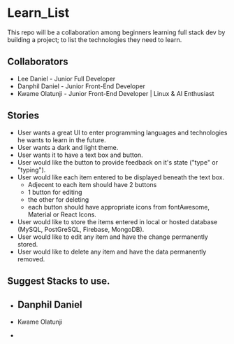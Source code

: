 # Learn_List
This repo will be a collaboration among beginners learning full stack dev by building a project; to list the technologies they need to learn.


## Collaborators
  - Lee Daniel - Junior Full Developer
  - Danphil Daniel - Junior Front-End Developer
  - Kwame Olatunji - Junior Front-End Developer | Linux & AI Enthusiast


## Stories
  - User wants a great UI to enter programming languages and technologies he wants to learn in the future.
  - User wants a dark and light theme. 
  - User wants it to have a text box and button.
  - User would like the button to provide feedback on it's state ("type" or "typing").
  - User would like each item entered to be displayed beneath the text box.
    - Adjecent to each item should have 2 buttons 
    - 1 button for editing
    - the other for deleting
    - each button should have appropriate icons from fontAwesome, Material or React Icons.
  - User would like to store the items entered in local or hosted database (MySQL, PostGreSQL, Firebase, MongoDB).
  - User would like to edit any item and have the change permanently stored.
  - User would like to delete any item and have the data permanently removed. 

## Suggest Stacks to use.
  - Danphil Daniel
    - 

  - Kwame Olatunji
  - 
